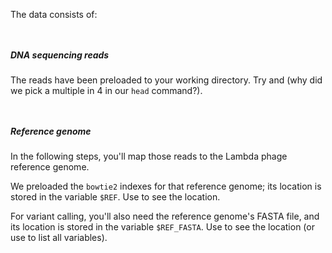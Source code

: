 <script>
import Link from "components/Link.svelte";
import Alert from "components/Alert.svelte";
import Execute from "components/Execute.svelte";
</script>

The data consists of:

<small class="mb-0">&nbsp;</small>

##### DNA sequencing reads

The reads have been preloaded to your working directory. Try <Execute command="ls reads.fq" inline="true" /> and <Execute command="head -n 8 reads.fq" inline="true" /> (why did we pick a multiple in 4 in our `head` command?).

<small class="mb-0">&nbsp;</small>

##### Reference genome

In the following steps, you'll map those reads to the <Link href="https://en.wikipedia.org/wiki/Lambda_phage">Lambda phage</Link> reference genome.

We preloaded the `bowtie2` indexes for that reference genome; its location is stored in the variable `$REF`. Use <Execute command="echo $REF" inline="true" /> to see the location.

For variant calling, you'll also need the reference genome's FASTA file, and its location is stored in the variable `$REF_FASTA`. Use <Execute command="echo $REF_FASTA" inline="true" /> to see the location (or use <Execute command="env" inline="true" /> to list all variables).
